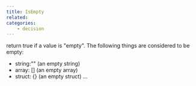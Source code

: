```yaml
---
title: IsEmpty
related:
categories:
    - decision
---
```


return true if a value is "empty".
The following things are considered to be empty:
- string:"" (an empty string)
- array: [] (an empty array)
- struct: {} (an empty struct)
...
		 